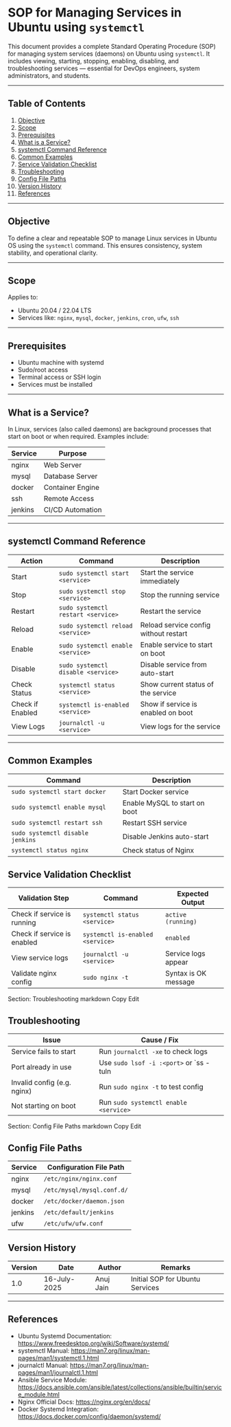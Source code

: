 # SOP for Managing Services in Ubuntu using `systemctl`

This document provides a complete Standard Operating Procedure (SOP) for managing system services (daemons) on Ubuntu using `systemctl`. It includes viewing, starting, stopping, enabling, disabling, and troubleshooting services — essential for DevOps engineers, system administrators, and students.

---

## Table of Contents

1. [Objective](#objective)  
2. [Scope](#scope)  
3. [Prerequisites](#prerequisites)  
4. [What is a Service?](#what-is-a-service)  
5. [systemctl Command Reference](#systemctl-command-reference)  
6. [Common Examples](#common-examples)  
7. [Service Validation Checklist](#service-validation-checklist)  
8. [Troubleshooting](#troubleshooting)  
9. [Config File Paths](#config-file-paths)  
10. [Version History](#version-history)  
11. [References](#references)

---

## Objective

To define a clear and repeatable SOP to manage Linux services in Ubuntu OS using the `systemctl` command. This ensures consistency, system stability, and operational clarity.

---

## Scope

Applies to:
- Ubuntu 20.04 / 22.04 LTS  
- Services like: `nginx`, `mysql`, `docker`, `jenkins`, `cron`, `ufw`, `ssh`

---

## Prerequisites

- Ubuntu machine with systemd  
- Sudo/root access  
- Terminal access or SSH login  
- Services must be installed

---

## What is a Service?

In Linux, services (also called daemons) are background processes that start on boot or when required. Examples include:

| Service     | Purpose              |
|-------------|----------------------|
| nginx       | Web Server           |
| mysql       | Database Server      |
| docker      | Container Engine     |
| ssh         | Remote Access        |
| jenkins     | CI/CD Automation     |

---

## systemctl Command Reference

| Action              | Command                                 | Description                           |
|---------------------|------------------------------------------|----------------------------------------|
| Start               | `sudo systemctl start <service>`        | Start the service immediately          |
| Stop                | `sudo systemctl stop <service>`         | Stop the running service               |
| Restart             | `sudo systemctl restart <service>`      | Restart the service                    |
| Reload              | `sudo systemctl reload <service>`       | Reload service config without restart  |
| Enable              | `sudo systemctl enable <service>`       | Enable service to start on boot        |
| Disable             | `sudo systemctl disable <service>`      | Disable service from auto-start        |
| Check Status        | `systemctl status <service>`            | Show current status of the service     |
| Check if Enabled    | `systemctl is-enabled <service>`        | Show if service is enabled on boot     |
| View Logs           | `journalctl -u <service>`               | View logs for the service              |

---

## Common Examples

| Command                                      | Description                       |
|----------------------------------------------|-----------------------------------|
| `sudo systemctl start docker`               | Start Docker service              |
| `sudo systemctl enable mysql`               | Enable MySQL to start on boot     |
| `sudo systemctl restart ssh`                | Restart SSH service               |
| `sudo systemctl disable jenkins`            | Disable Jenkins auto-start        |
| `systemctl status nginx`                    | Check status of Nginx             |

## Service Validation Checklist

| Validation Step              | Command                          | Expected Output         |
|------------------------------|----------------------------------|-------------------------|
| Check if service is running  | `systemctl status <service>`     | `active (running)`      |
| Check if service is enabled  | `systemctl is-enabled <service>` | `enabled`               |
| View service logs            | `journalctl -u <service>`        | Service logs appear     |
| Validate nginx config        | `sudo nginx -t`                  | Syntax is OK message    |
 Section: Troubleshooting
markdown
Copy
Edit
## Troubleshooting

| Issue                        | Cause / Fix                                              |
|------------------------------|----------------------------------------------------------|
| Service fails to start       | Run `journalctl -xe` to check logs                      |
| Port already in use          | Use `sudo lsof -i :<port>` or `ss -tuln | grep :<port>`  |
| Invalid config (e.g. nginx)  | Run `sudo nginx -t` to test config                      |
| Not starting on boot         | Run `sudo systemctl enable <service>`                   |
 Section: Config File Paths
markdown
Copy
Edit
## Config File Paths

| Service     | Configuration File Path             |
|-------------|--------------------------------------|
| nginx       | `/etc/nginx/nginx.conf`             |
| mysql       | `/etc/mysql/mysql.conf.d/`          |
| docker      | `/etc/docker/daemon.json`           |
| jenkins     | `/etc/default/jenkins`              |
| ufw         | `/etc/ufw/ufw.conf`                 |


## Version History

| Version | Date         | Author      | Remarks                          |
|---------|--------------|-------------|----------------------------------|
| 1.0     | 16-July-2025 | Anuj Jain   | Initial SOP for Ubuntu Services |

---

## References

- Ubuntu Systemd Documentation: https://www.freedesktop.org/wiki/Software/systemd/
- systemctl Manual: https://man7.org/linux/man-pages/man1/systemctl.1.html
- journalctl Manual: https://man7.org/linux/man-pages/man1/journalctl.1.html
- Ansible Service Module: https://docs.ansible.com/ansible/latest/collections/ansible/builtin/service_module.html
- Nginx Official Docs: https://nginx.org/en/docs/
- Docker Systemd Integration: https://docs.docker.com/config/daemon/systemd/

